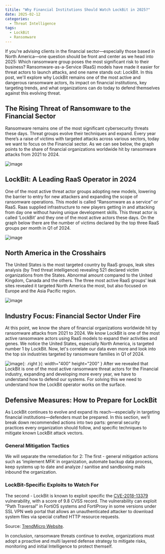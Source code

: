 ```yaml
---
titile: "Why Financial Institutions Should Watch LockBit in 2025?"
date: 2025-02-12
categories: 
  - Threat Intelligence
tags:
  - LockBit
  - Ransomware
---
```


If you're advising clients in the financial sector—especially those based in North America—one question should be front and center as we head into 2025: Which ransomware group poses the most significant risk to their business? Ransomware-as-a-Service (RaaS) models have made it easier for threat actors to launch attacks, and one name stands out: LockBit. In this post, we'll explore why LockBit remains one of the most active and dangerous ransomware actors, its impact on financial institutions, key targeting trends, and what organizations can do today to defend themselves against this evolving threat.

## The Rising Threat of Ransomware to the Financial Sector
Ransomware remains one of the most significant cybersecurity threats these days. Threat groups evolve their techniques and expand. Every year there’s a raise of victims with targeted attacks across various sectors, today we want to focus on the Financial sector.
As we can see below, the graph points to the share of financial organizations worldwide hit by ransomware attacks from 2021 to 2024.

![image](https://github.com/user-attachments/assets/50c6ae5b-d0b3-4deb-a0c7-613454bb99e5)

## LockBit: A Leading RaaS Operator in 2024
One of the most active threat actor groups adopting new models, lowering the barrier to entry for new attackers and expanding the scope of ransomware operations. This model is called “Ransomware as a service” or RaaS. Raas supplied infrastructure to new players getting in and attacking from day one without having unique development skills. This threat actor is called ‘LockBit’ and they one of the most active actors these days. On the graph below there are the number of victims declared by the top three RaaS groups per month in Q1 of 2024.

![image](https://github.com/user-attachments/assets/eb97fa57-a25a-4a49-b7b6-fcbf42893962)

## North America in the Crosshairs
The United States is the most targeted country by RaaS groups, leak sites analysis (by Tred threat intelligence) revealing 521 declared victim organizations from the States. Abnormal amount compared
to the United Kingdom, Canada and the others. The three most active RaaS groups’ leak sites revealed it targeted North America the most, but also focused on Europe and the Asia Pacific region.

![image](https://github.com/user-attachments/assets/b711d3a5-32d0-4790-af8c-9b0ca390f4b1)


## Industry Focus: Financial Sector Under Fire
At this point, we know the share of financial organizations worldwide hit by ransomware attacks from 2021 to 2024. We know LockBit is one of the most active ransomware actors using RaaS models to expand their activities and genes. We notice the United States, especially North America, is targeted number 1 by LockBit. Now, let's correlate our data even more and look into the top six industries
targeted by ransomware families in Q1 of 2024.

![image](https://github.com/user-attachments/assets/230bee11-4e7d-456e-99a1-7fa88b11335a){: .right }{: width="400" height="200" }
After we revealed that LockBit is one of the most active ransomware threat actors for the Financial industry, expanding and developing more every year, we have to understand how to defend our systems. For solving this we need to understand how the LockBit operator works on the surface. <br>

## Defensive Measures: How to Prepare for LockBit
As LockBit continues to evolve and expand its reach—especially in targeting financial institutions—defenders must be prepared. In this section, we’ll break down recommended actions into two parts: general security practices every organization should follow, and specific techniques to mitigate known LockBit attack vectors.

### General Mitigation Tactics  
We will separate the remediation for 2: 
The first - general mitigation actions such as ‘implement MFA’ in organization, automate backup data process, keep systems up to date and analyze / sanitise  and sandboxing mails inbound the organization.

### LockBit-Specific Exploits to Watch For
The second - LockBit is known to exploit specific the [CVE-2018-13379](https://nvd.nist.gov/vuln/detail/CVE-2018-13379) vulnerability, with a score
of 9.8 CVSS record. The vulnerability can exploit “Path Traversal” in FortiOS systems and FortiProxy in some versions under SSL VPN web portal that allows an unauthenticated attacker to download system files via special crafted HTTP resource requests.

Source: [TrendMicro Website](https://www.trendmicro.com/vinfo/us/security/news/ransomware-by-the-numbers/phobos-emerges-as-a-formidable-threat-in-q1-2024-lockbit-stays-in-the-top-spot#:~:text=LockBit%20also%20topped%20the%20ransomware,families%20that%20hit%20consumer%20businesses).


In conclusion, ransomware threats continue to evolve, organizations must adopt a proactive and multi layered defense strategy to mitigate risks, monitoring and initial Intelligence to protect themself.
